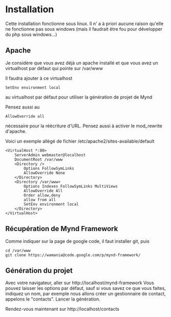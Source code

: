 # Installation #

Cette installation fonctionne sous linux. Il n' a à priori aucune raison qu'elle ne fonctionne pas sous windows (mais il faudrait être fou pour développer du php sous windows...)

## Apache ##
Je considère que vous avez déjà un apache installé et que vous avez un virtualhost par défaut qui pointe sur /var/www

Il faudra ajouter à ce virtualhost
```
SetEnv environment local
```
au virtualhost par défaut pour utiliser la génération de projet de Mynd

Pensez aussi au
```
AllowOverride all
```
nécessaire pour la réécriture d'URL. Pensez aussi à activer le mod\_rewrite d'apache.

Voici un exemple allégé de fichier /etc/apache2/sites-available/default
```
<VirtualHost *:80>
	ServerAdmin webmaster@localhost
	DocumentRoot /var/www
	<Directory />
		Options FollowSymLinks
		AllowOverride None
	</Directory>
	<Directory /var/www>
		Options Indexes FollowSymLinks MultiViews
		AllowOverride All
		Order allow,deny
		allow from all
		SetEnv environment local
	</Directory>
</VirtualHost>
```

## Récupération de Mynd Framework ##
Comme indiquer sur la page de google code, il faut installer git, puis
```
cd /var/www
git clone https://wamania@code.google.com/p/mynd-framework/
```

## Génération du projet ##
Avec votre navigateur, aller sur http://localhost/mynd-framework
Vous pouvez laisser les options par défaut, sauf si vous savez ce que vous faites, indiquez un nom, par exemple nous allons créer un gestionnaire de contact, appelons le "contacts". Lancer la génération.

Rendez-vous maintenant sur http://localhost/contacts